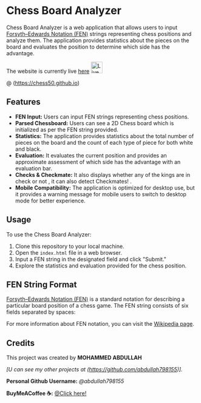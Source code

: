 # Chess Board Analyzer

Chess Board Analyzer is a web application that allows users to input [Forsyth–Edwards Notation (FEN)](https://en.wikipedia.org/wiki/Forsyth%E2%80%93Edwards_Notation) strings representing chess positions and analyze them. The application provides statistics about the pieces on the board and evaluates the position to determine which side has the advantage.

The website is currently live [here](https://chess50.github.io) <img src="https://media.tenor.com/yjOrdcOkLPUAAAAi/green-dot.gif" alt="Live" width="30" height="30" >

@ (https://chess50.github.io)

## Features

- **FEN Input:** Users can input FEN strings representing chess positions.
- **Parsed Chessboard:** Users can see a 2D Chess board which is initialized as per the FEN string provided.
- **Statistics:** The application provides statistics about the total number of pieces on the board and the count of each type of piece for both white and black.
- **Evaluation:** It evaluates the current position and provides an approximate assessment of which side has the advantage with an evaluation bar.
- **Checks & Checkmate:** It also displays whether any of the kings are in check or not , it can also detect Checkmates! .
- **Mobile Compatibility:** The application is optimized for desktop use, but it provides a warning message for mobile users to switch to desktop mode for better experience.

## Usage

To use the Chess Board Analyzer:

1. Clone this repository to your local machine.
2. Open the `index.html` file in a web browser.
3. Input a FEN string in the designated field and click "Submit."
4. Explore the statistics and evaluation provided for the chess position.

## FEN String Format

[Forsyth–Edwards Notation (FEN)](https://en.wikipedia.org/wiki/Forsyth%E2%80%93Edwards_Notation) is a standard notation for describing a particular board position of a chess game. The FEN string consists of six fields separated by spaces:



For more information about FEN notation, you can visit the [Wikipedia page](https://en.wikipedia.org/wiki/Forsyth%E2%80%93Edwards_Notation).

## Credits

This project was created by **MOHAMMED ABDULLAH**  

*[U can see my other projects at (https://github.com/abdullah798155)].*

**Personal Github Username:** *@abdullah798155*

**BuyMeACoffee ☕:** [@Click here!](https://buymeacoffee.com/abdullah79g)

